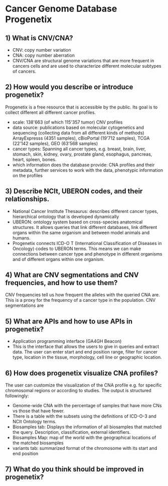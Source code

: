 # Cancer Genome Database Progenetix
## 1) What is CNV/CNA?
 * CNV: copy number variation
 * CNA: copy number aberration
 * CNV/CNA are structural genome variations that are more frequent in cancers cells and are used to characterize different molecular subtypes of cancers.
 
## 2) How would you describe or introduce progenetix?
Progenetix is a free resource that is accessible by the public. Its goal is to collect different all different cancer profiles.
* scale: 138'663 (of which 115'357 tumor) CNV profiles
* data source: publications based on molecular cytogenetics and sequencing (collecting data from all different kinds of methods)
ArrayExpresss (4351 samples), cBioPortal (19'712 samples), TCGA (22'142 samples), GEO (63'568 samples)
* cancer types: Spanning all cancer types, e.g. breast, brain, liver, stomach, skin, kidney, ovary, prostate gland, esophagus, pancreas, heart, spleen, bones. 
* which information does the database provide: CNA profiles and their metadata, further services to work with the data, phenotypic information on the profiles

## 3) Describe NCIt, UBERON codes, and their relationships.
* National Cancer Institute Thesaurus: describes different cancer types, hierarchical ontology that is developed dynamically
* UBERON: ontology system based on cross-species anatomical structures. It allows queries that link different databases, link different organs within the same organism and between model animals and humans. 
* Progenetix connects ICD-O T (International Classification of Diseases in Oncology) codes to UBERON terms. This means we can make connections between cancer type and phenotype in different organisms and of different organs within one organism. 

## 4) What are CNV segmentations and CNV frequencies, and how to use them?
CNV frequencies tell us how frequent the alleles with the queried CNA are. This is a proxy for the frequency of a cancer type in the population. CNV segmentations are 

## 5) What are APIs and how to use APIs in progenetix?
* Application programming interface (GA4GH Beacon)
* This is the interface that allows the users to give in queries and extract data. The user can enter start and end position range, filter for cancer type, location in the tissue, morphology, cell line or geographic location. 

## 6) How does progenetix visualize CNA profiles?
The user can customize the visualization of the CNA profile e.g. for specific chromosomal regions or according to studies.
The output is structured followingly:
* Genome-wide CNA with the percentage of samples that have more CNs vs those that have fewer.
* There is a table with the subsets using the definitions of ICD-O-3 and NCIt Ontology terms. 
* Biosamples tab: Displays the information of all biosamples that matched the query. Description, classification, external identifiers. 
* Biosamples Map: map of the world with the geographical locations of the matched biosamples
* variants tab: summarized format of the chromosome with its start and end position

## 7) What do you think should be improved in progenetix?

